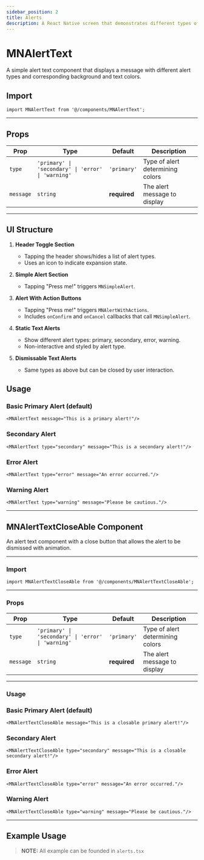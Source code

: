 ```yaml
---
sidebar_position: 2
title: Alerts
description: A React Native screen that demonstrates different types of alert UIs such as simple alerts, alerts with actions, and styled text alerts—some with dismissable options. Designed with reusability and clarity in mind.
---
```


# MNAlertText

A simple alert text component that displays a message with different alert types and corresponding background and text
colors.

##  Import

```tsx
import MNAlertText from '@/components/MNAlertText';
```

---

## Props

| Prop      | Type                                               | Default      | Description                      |
|-----------|----------------------------------------------------|--------------|----------------------------------|
| `type`    | `'primary' \| 'secondary' \| 'error' \| 'warning'` | `'primary'`  | Type of alert determining colors |
| `message` | `string`                                           | **required** | The alert message to display     |

---

## UI Structure

1. **Header Toggle Section**
    - Tapping the header shows/hides a list of alert types.
    - Uses an icon to indicate expansion state.

2. **Simple Alert Section**
    - Tapping "Press me!" triggers `MNSimpleAlert`.

3. **Alert With Action Buttons**
    - Tapping "Press me!" triggers `MNAlertWithActions`.
    - Includes `onConfirm` and `onCancel` callbacks that call `MNSimpleAlert`.

4. **Static Text Alerts**
    - Show different alert types: primary, secondary, error, warning.
    - Non-interactive and styled by alert type.

5. **Dismissable Text Alerts**
    - Same types as above but can be closed by user interaction.

## Usage

### Basic Primary Alert (default)

```tsx
<MNAlertText message="This is a primary alert!"/>
```

### Secondary Alert

```tsx
<MNAlertText type="secondary" message="This is a secondary alert!"/>
```

### Error Alert

```tsx
<MNAlertText type="error" message="An error occurred."/>
```

### Warning Alert

```tsx
<MNAlertText type="warning" message="Please be cautious."/>
```

---

## MNAlertTextCloseAble Component

An alert text component with a close button that allows the alert to be dismissed with animation.

---

### Import

```tsx
import MNAlertTextCloseAble from '@/components/MNAlertTextCloseAble';
```

---

### Props

| Prop      | Type                                               | Default      | Description                      |
|-----------|----------------------------------------------------|--------------|----------------------------------|
| `type`    | `'primary' \| 'secondary' \| 'error' \| 'warning'` | `'primary'`  | Type of alert determining colors |
| `message` | `string`                                           | **required** | The alert message to display     |

---

### Usage

### Basic Primary Alert (default)

```tsx
<MNAlertTextCloseAble message="This is a closable primary alert!"/>
```

### Secondary Alert

```tsx
<MNAlertTextCloseAble type="secondary" message="This is a closable secondary alert!"/>
```

### Error Alert

```tsx
<MNAlertTextCloseAble type="error" message="An error occurred."/>
```

### Warning Alert

```tsx
<MNAlertTextCloseAble type="warning" message="Please be cautious."/>
```

---

##  Example Usage

> **NOTE:**
> All example can be founded in `alerts.tsx`